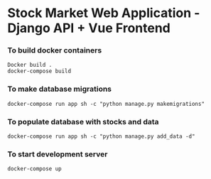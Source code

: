 # Stock Market Web Application - Django API + Vue Frontend

### To build docker containers
```
Docker build .
docker-compose build
```

### To make database migrations
```
docker-compose run app sh -c "python manage.py makemigrations"
```

### To populate database with stocks and data
```
docker-compose run app sh -c "python manage.py add_data -d"
```

### To start development server
```
docker-compose up
```

